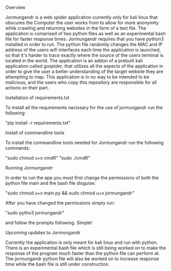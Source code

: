 Overview

Jormungandr is a web spider application currently only for kali linux that obscures the 
Computer the user works from to allow for more anonymity while crawling and returning 
websites in the form of a text file. The application is comprised of two python files 
as well as an experimental bash file for faster response times. Jormungandr requires 
that you have python3 installed in order to run. The python file randomly changes the 
MAC and IP address of the users wifi interfaces each time the application is launched, 
so that it's harder to trace exactly where the source of the users terminal is located 
in the world. The application is an addon of a prebuilt kali application called 
gospider, that utilizes all the aspects of the application in order to give the user a 
better understanding of the target website they are attempting to map. This application 
is in no way to be intended to be malicious, and the users who copy this repository are 
responsible for all actions on their part.


Installation of requirements.txt

To install all the requirements necissary for the use of jormungandr run the following:

"pip install -r requirements.txt"


Install of commandline tools

To install the commandline tools needed for Jormungandr run the following commands:

"sudo chmod u+x cmdR"
"sudo ./cmdR"


Running Jormungandr:

In order to run the app you must first change the permissions of both the python file main
and the bash file disguise:

"sudo chmod u+x main.py && sudo chmod u+x jormungandr"

After you have changed the permissions simply run:

"sudo pytho3 jormungandr"

and follow the prompts following. Simple!


Upcoming updates to Jormungandr

Currently the application is only meant for kali linux and run with python. There
is an experimental bash file which is still being worked on to make the response
of the program much faster than the python file can perform at. The jormungandr
python file will also be worked on to increase response time while the bash
file is still under construction. 
